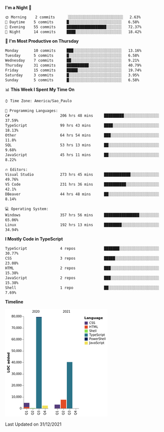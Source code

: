 <!--START_SECTION:waka-->
**I'm a Night 🦉** 

```text
🌞 Morning    2 commits      ░░░░░░░░░░░░░░░░░░░░░░░░░   2.63% 
🌆 Daytime    5 commits      █░░░░░░░░░░░░░░░░░░░░░░░░   6.58% 
🌃 Evening    55 commits     ██████████████████░░░░░░░   72.37% 
🌙 Night      14 commits     ████░░░░░░░░░░░░░░░░░░░░░   18.42%

```
📅 **I'm Most Productive on Thursday** 

```text
Monday       10 commits     ███░░░░░░░░░░░░░░░░░░░░░░   13.16% 
Tuesday      5 commits      █░░░░░░░░░░░░░░░░░░░░░░░░   6.58% 
Wednesday    7 commits      ██░░░░░░░░░░░░░░░░░░░░░░░   9.21% 
Thursday     31 commits     ██████████░░░░░░░░░░░░░░░   40.79% 
Friday       15 commits     █████░░░░░░░░░░░░░░░░░░░░   19.74% 
Saturday     3 commits      █░░░░░░░░░░░░░░░░░░░░░░░░   3.95% 
Sunday       5 commits      █░░░░░░░░░░░░░░░░░░░░░░░░   6.58%

```


📊 **This Week I Spent My Time On** 

```text
⌚︎ Time Zone: America/Sao_Paulo

💬 Programming Languages: 
C#                       206 hrs 48 mins     █████████░░░░░░░░░░░░░░░░   37.59% 
TypeScript               99 hrs 43 mins      ████░░░░░░░░░░░░░░░░░░░░░   18.13% 
Other                    64 hrs 54 mins      ███░░░░░░░░░░░░░░░░░░░░░░   11.8% 
SQL                      53 hrs 13 mins      ██░░░░░░░░░░░░░░░░░░░░░░░   9.68% 
JavaScript               45 hrs 11 mins      ██░░░░░░░░░░░░░░░░░░░░░░░   8.22%

🔥 Editors: 
Visual Studio            273 hrs 45 mins     ████████████░░░░░░░░░░░░░   49.76% 
VS Code                  231 hrs 36 mins     ██████████░░░░░░░░░░░░░░░   42.1% 
DBeaver                  44 hrs 48 mins      ██░░░░░░░░░░░░░░░░░░░░░░░   8.14%

💻 Operating System: 
Windows                  357 hrs 56 mins     ████████████████░░░░░░░░░   65.06% 
Linux                    192 hrs 13 mins     ████████░░░░░░░░░░░░░░░░░   34.94%

```

**I Mostly Code in TypeScript** 

```text
TypeScript               4 repos             ███████░░░░░░░░░░░░░░░░░░   30.77% 
CSS                      3 repos             █████░░░░░░░░░░░░░░░░░░░░   23.08% 
HTML                     2 repos             ███░░░░░░░░░░░░░░░░░░░░░░   15.38% 
JavaScript               2 repos             ███░░░░░░░░░░░░░░░░░░░░░░   15.38% 
Shell                    1 repo              ██░░░░░░░░░░░░░░░░░░░░░░░   7.69%

```


**Timeline**

![Chart not found](https://raw.githubusercontent.com/jonhoffmam/jonhoffmam/master/charts/bar_graph.png) 


 Last Updated on 31/12/2021
<!--END_SECTION:waka-->
